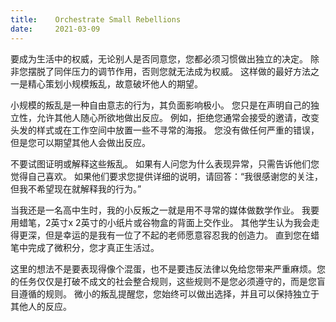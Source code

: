 ```yaml
---
title:    Orchestrate Small Rebellions
date:     2021-03-09
---
```


要成为生活中的权威，无论别人是否同意您，您都必须习惯做出独立的决定。 除非您摆脱了同伴压力的调节作用，否则您就无法成为权威。 这样做的最好方法之一是精心策划小规模叛乱，故意破坏他人的期望。

小规模的叛乱是一种自由意志的行为，其负面影响极小。 您只是在声明自己的独立性，允许其他人随心所欲地做出反应。 例如，拒绝您通常会接受的邀请，改变头发的样式或在工作空间中放置一些不寻常的海报。 您没有做任何严重的错误，但是您可以期望其他人会做出反应。

不要试图证明或解释这些叛乱。 如果有人问您为什么表现异常，只需告诉他们您觉得自己喜欢。 如果他们要求您提供详细的说明，请回答：“我很感谢您的关注，但我不希望现在就解释我的行为。” 

当我还是一名高中生时，我的小反叛之一就是用不寻常的媒体做数学作业。 我要用蜡笔，2英寸x 2英寸的小纸片或谷物盒的背面上交作业。 其他学生认为我会走得更深，但是幸运的是我有一位了不起的老师愿意容忍我的创造力。 直到您在蜡笔中完成了微积分，您才真正生活过。

这里的想法不是要表现得像个混蛋，也不是要违反法律以免给您带来严重麻烦。您的任务仅仅是打破不成文的社会整合规则，这些规则不是您必须遵守的，而是您盲目遵循的规则。 微小的叛乱提醒您，您始终可以做出选择，并且可以保持独立于其他人的反应。